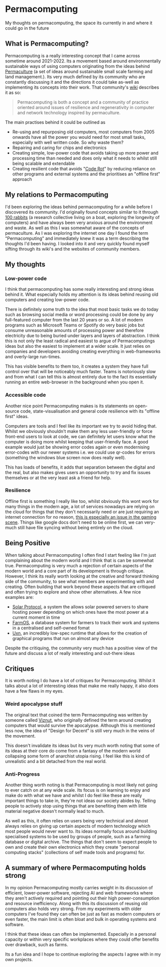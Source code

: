 
# Permacomputing
My thoughts on permacomputing, the space its currently in and where it could go in the future

## What is Permacomputing?
Permacomputing is a really interesting concept that I came across sometime around 2021-2022. Its a movement based around environmentally sustainable ways of using computers originating from the ideas behind [Permaculture](https://en.wikipedia.org/wiki/Permaculture) (a set of ideas around sustainable small scale farming and land management.).
Its very much defined by its community who are constantly discussing it and the directions it could take as-well as implementing its concepts into their work. That community's [wiki](http://permacomputing.net/) describes it as so:
>Permacomputing is both a concept and a community of practice oriented around issues of resilience and regenerativity in computer and network technology inspired by permaculture.

The main practises behind it could be outlined as
- Re-using and repurposing old computers, most computers from 2005 onwards have all the power you would need for most small tasks, especially with well written code. So why waste them?
- Repairing and caring for chips and electronics
- Creating simple, low-power code that avoids taking up more power and processing time than needed and does only what it needs to whilst still being scalable and extendable
- Creating resilient code that avoids "[Code Rot](https://en.wikipedia.org/wiki/Software_rot)" by reducing reliance on other programs and external systems and the prioritises an "offline first" approach

## My relations to Permacomputing
I'd been exploring the ideas behind permacomputing for a while before I discovered its community. I'd originally found concepts similar to it through [100 rabbits](https://100r.co/) (a research collective living on a boat, exploring the longevity of computers) and have always been very anxious around the environment and waste. As well as this I was somewhat aware of the concepts of permaculture. 
As I was exploring the internet one day I found the term "Permacomputing" and immediately knew it was a term describing the thoughts I'd been having. I looked into it and very quickly found myself sifting through its wiki's and the websites of community members.

## My thoughts
### Low-power code
I think that permacomputing has some really interesting and strong ideas behind it. What especially holds my attention is its ideas behind reusing old computers and creating low-power code.

There is definitely some truth to the idea that most basic tasks we do today such as browsing social media or word processing could be done by any full-featured computer from the last 20 years or so. A lot of modern programs such as Microsoft Teams or Spotify do very basic jobs but consume unreasonable amounts of processing power and therefore electricity due to being buried under layers and layers of abstraction.
I think this is not only the least radical and easiest to argue of Permacomputings ideas but also the easiest to implement at a wider scale. It just relies on companies and developers avoiding creating everything in web-frameworks and overly-large run-times.

This has visible benefits to them too, it creates a system they have full control over that will be noticeably much faster. Teams is notoriously slow and from what I can tell this is almost entirely due to the fact its essentially running an entire web-browser in the background when you open it.

### Accessible code

Another nice point Permacomputing makes is its statements on open-source code, state-visualisation and general code resilience with its "offline first" ideas.

Computers are tools and I feel like its important we try to avoid hiding that. Whilst we obviously shouldn't make them any less user-friendly or force front-end users to look at code, we can definitely let users know what the computer is doing more whilst keeping that user-friendly face. A good example would just be showing error codes again or even modernising error-codes with our newer systems i.e. we could use qr-codes for errors (something the windows blue screen now does really well).

This has loads of benefits, it adds that separation between the digital and the real, but also makes gives users an opportunity to try and fix issues themselves or at the very least ask a friend for help.
### Resilience
Offline first is something I really like too, whilst obviously this wont work for many things in the modern age, a lot of services nowadays are relying on the cloud for things that they don't necessarily need or are just requiring an internet connection for no reason, [this is especially an issue in the gaming scene](https://gamefaqs.gamespot.com/boards/691087-playstation-4/75377513). Things like google docs don't need to be online first, we can very-much still have file syncing without being entirely on the cloud.

## Being Positive
When talking about Permacomputing I often find I start feeling like I'm just complaining about the modern world and I think that is can be somewhat true. Permacomputing is very much a rejection of certain aspects of the modern world and a core part of its development is through critique. However, I think its really worth looking at the creative and forward thinking side of the community, to see what members are experimenting with and creating. Often building that work beyond these aspects that are critiqued and often trying to explore and show other alternatives. A few nice examples are:
- [Solar Protocol](http://solarprotocol.net/), a system the allows solar powered servers to share hosting power depending on which ones have the most power at a current moment in time
- [FarmOS](https://farmos.org/), a database system for farmers to track their work and systems in a centralised and self-owned fomat
- [Uxn](https://100r.co/site/uxn.html), an incredibly low-spec runtime that allows for the creation of graphical programs that run on almost any device

Despite the critiquing, the community very much has a positive view of the future and discuss a lot of really interesting and out-there ideas

## Critiques
It is worth noting I do have a lot of critiques for Permacomputing. Whilst it talks about a lot of interesting ideas that make me really happy, it also does have a few flaws in my eyes.

### Weird apocalypse stuff
The original text that coined the term Permacomputing was written by someone called [Viznut](http://viznut.fi/en/), who originally defined the term around creating computers that would survive the apocalypse. Although this is mentioned less now, the idea of "Design for Decent" is still very much in the veins of the movement. 

This doesn't invalidate its ideas but its very much worth noting that some of its ideas at their core do come from a fantasy of the modern world collapsing some form of anarchist utopia rising. I feel like this is kind of unrealistic and a bit detached from the real world.

### Anti-Progress
Another thing worth noting is that Permacomputing is most likely not going to ever catch on at any wide scale. Its focus is on learning to enjoy and make do with what we have and whilst I do feel like these are really important things to take in, they're not ideas our society abides by. Telling people to actively stop using things that are benefiting them with little material negative doesn't normally lead to much.

As well as this, it often relies on users being very technical and almost always relies on giving up certain aspects of modern technology which most people would never want to. Its ideas normally focus around building specialised systems to be used by groups of people, such as a farming database or digital archive. The things that don't seem to expect people to own and create their own electronics which they create "personal computing stacks" (collections of self made tools and programs) for.

## A summary of where Permacomputing holds strong
In my opinion Permacomputing mostly carries weight in its discussion of efficient, lower-power software, rejecting AI and web frameworks where they aren't actively required and pointing out their high power-consumption and resource inefficiency. Along with this its discussion of reusing old computers also holds very strong. From my experiments with older computers I've found they can often be just as fast as modern computers or even faster, the main limit is often bloat and bulk in operating systems and software.

I think that these ideas can often be implemented. Especially in a personal capacity or within very specific workplaces where they could offer benefits over drawback, such as farms.

Its a fun idea and I hope to continue exploring the aspects I agree with in my own projects.
